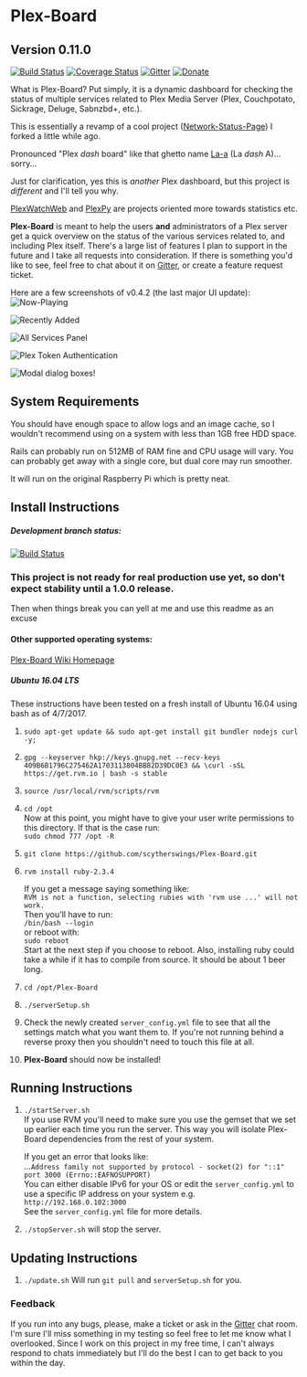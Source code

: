 # Plex-Board
## Version 0.11.0


[![Build Status](https://travis-ci.org/scytherswings/Plex-Board.svg?branch=master)](https://travis-ci.org/scytherswings/Plex-Board)
[![Coverage Status](https://coveralls.io/repos/scytherswings/Plex-Board/badge.svg?branch=dev&service=github)](https://coveralls.io/github/scytherswings/Plex-Board?branch=dev)
[![Gitter](https://badges.gitter.im/scytherswings/Plex-Board.svg)](https://gitter.im/scytherswings/Plex-Board?utm_source=badge&utm_medium=badge&utm_campaign=pr-badge)
[![Donate](https://img.shields.io/badge/Donate-PayPal-green.svg)](https://www.paypal.com/cgi-bin/webscr?cmd=_s-xclick&hosted_button_id=B6MNRRPVZ34TN)

What is Plex-Board? Put simply, it is a dynamic dashboard for checking the status of multiple services related 
to Plex Media Server (Plex, Couchpotato, Sickrage, Deluge, Sabnzbd+, etc.).

This is essentially a revamp of a cool project ([Network-Status-Page](https://github.com/scytherswings/Network-Status-Page)) I forked a little while ago.

Pronounced "Plex *dash* board" like that ghetto name [La-a](http://www.urbandictionary.com/define.php?term=la-a) (La *dash* A)... sorry...

Just for clarification, yes this is _another_ Plex dashboard, but this project is _different_ and I'll tell you why.

[PlexWatchWeb](https://github.com/ecleese/plexWatchWeb) and [PlexPy](https://github.com/JonnyWong16/plexpy) 
are projects oriented more towards statistics etc.

__Plex-Board__ is meant to help the users **and** administrators of a Plex server get a quick overview on the 
status of the various services related to, and including Plex itself.
There's a large list of features I plan to support in the future and I take all requests into consideration. 
If there is something you'd like to see, feel free to chat about it on 
[Gitter](https://gitter.im/scytherswings/Plex-Board?utm_source=share-link&utm_medium=link&utm_campaign=share-link), or create a feature request ticket.


Here are a few screenshots of v0.4.2 (the last major UI update):
![Now-Playing](http://i.imgur.com/WjyXjMv.png)

![Recently Added](http://i.imgur.com/C0ZEvvW.png)

![All Services Panel](http://i.imgur.com/MdRkfZJ.png)

![Plex Token Authentication](http://i.imgur.com/xw2GfUR.png)

![Modal dialog boxes!](http://i.imgur.com/BBDeol0.png)

## System Requirements

You should have enough space to allow logs and an image cache, so I wouldn't recommend using on a system with less than 1GB free HDD space.

Rails can probably run on 512MB of RAM fine and CPU usage will vary. You can probably get away with a single core, but dual core may run smoother.

It will run on the original Raspberry Pi which is pretty neat.


## Install Instructions
##### Development branch status:

[![Build Status](https://travis-ci.org/scytherswings/Plex-Board.svg?branch=dev)](https://travis-ci.org/scytherswings/Plex-Board)

### This project is not ready for real production use yet, so don't expect stability until a 1.0.0 release.
Then when things break you can yell at me and use this readme as an excuse

#### Other supported operating systems:

[Plex-Board Wiki Homepage](https://github.com/scytherswings/Plex-Board/wiki)

##### Ubuntu 16.04 LTS

These instructions have been tested on a fresh install of Ubuntu 16.04 using bash as of 4/7/2017.

1. `sudo apt-get update && sudo apt-get install git bundler nodejs curl -y;`

2. `gpg --keyserver hkp://keys.gnupg.net --recv-keys 409B6B1796C275462A1703113804BB82D39DC0E3 &&
\curl -sSL https://get.rvm.io | bash -s stable`

3. `source /usr/local/rvm/scripts/rvm`

4. `cd /opt` \
Now at this point, you might have to give your user write permissions to this directory.
 If that is the case run: \
 `sudo chmod 777 /opt -R`

5. `git clone https://github.com/scytherswings/Plex-Board.git`

6. `rvm install ruby-2.3.4` 

    If you get a message saying something like: \
    `RVM is not a function, selecting rubies with 'rvm use ...' will not work.` \
    Then you'll have to run: \
    `/bin/bash --login` \
    or reboot with: \
    `sudo reboot` \
    Start at the next step if you choose to reboot.
    Also, installing ruby could take a while if it has to compile from source. 
    It should be about 1 beer long.

7. `cd /opt/Plex-Board`

8. `./serverSetup.sh`

9. Check the newly created `server_config.yml` file to see that all the settings match what you want them to.
If you're not running behind a reverse proxy then you shouldn't need to touch this file at all.

10. __Plex-Board__ should now be installed!

## Running Instructions
1. `./startServer.sh` \
If you use RVM you'll need to make sure you use the gemset that 
we set up earlier each time you run the server. 
This way you will isolate Plex-Board dependencies from the rest of your system.

    If you get an error that looks like:\
    ...`Address family not supported by protocol - socket(2) for "::1" port 3000 (Errno::EAFNOSUPPORT)`\
    You can either disable IPv6 for your OS or edit the `server_config.yml` to use a specific IP address on your system e.g. \
    `http://192.168.0.102:3000` \
    See the `server_config.yml` file for more details. 
    
2. `./stopServer.sh` will stop the server.

## Updating Instructions
1. `./update.sh` Will run `git pull` and `serverSetup.sh` for you.


### Feedback
If you run into any bugs, please, make a ticket or ask in the 
[Gitter](https://gitter.im/scytherswings/Plex-Board?utm_source=share-link&utm_medium=link&utm_campaign=share-link)
chat room. 
I'm sure I'll miss something in my testing so feel free to let me know what I overlooked. 
Since I work on this project in my free time, I can't always respond to chats immediately but I'll do the best I can to get back to you within the day.

